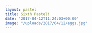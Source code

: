 ```yaml
---
layout: pastel
title: Sixth Pastel!
date: '2017-04-12T11:24:03+00:00'
image: "/uploads/2017/04/12/eggs.jpg"
---
```

